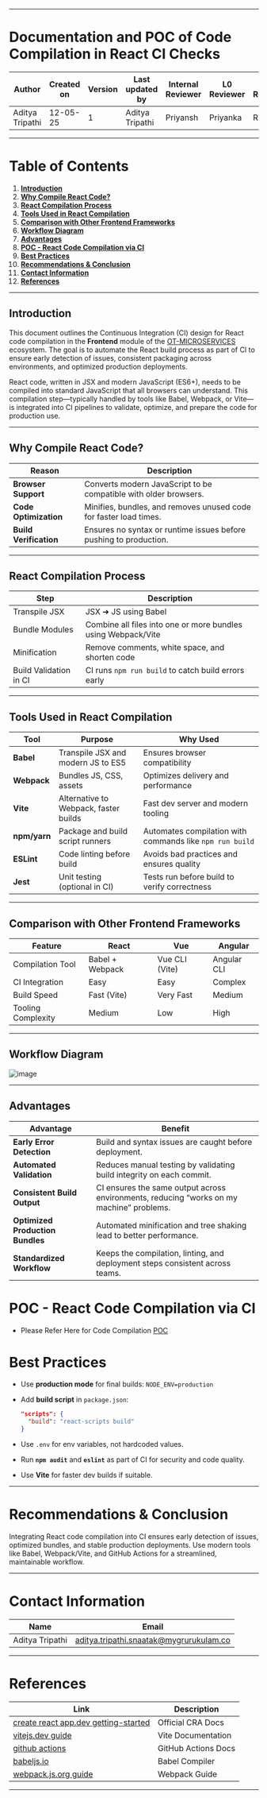 
---

# **Documentation and POC of Code Compilation in React CI Checks**

| **Author**  | **Created on** | **Version** | **Last updated by** | **Internal Reviewer** | **L0 Reviewer** | **L1 Reviewer** | **L2 Reviewer** |
| ----------- | -------------- | ----------- | ------------------- | ------------------ | --------------- | --------------- | --------------- |
| Aditya Tripathi | 12-05-25       |       1      | Aditya Tripathi        | Priyansh    | Priyanka           | Rishabh        | Piyush        |


---

# Table of Contents

1. [**Introduction**](#introduction)
2. [**Why Compile React Code?**](#why-compile-react-code)
3. [**React Compilation Process**](#react-compilation-process)
4. [**Tools Used in React Compilation**](#tools-used-in-react-compilation)
5. [**Comparison with Other Frontend Frameworks**](#comparison-with-other-frontend-frameworks)
6. [**Workflow Diagram**](#workflow-diagram)
7. [**Advantages**](#advantages)
8. [**POC - React Code Compilation via CI**](#poc---react-code-compilation-via-ci)
9. [**Best Practices**](#best-practices)
10. [**Recommendations & Conclusion**](#recommendations--conclusion)
11. [**Contact Information**](#contact-information)
12. [**References**](#references)

---

## Introduction

This document outlines the Continuous Integration (CI) design for React code compilation in the **Frontend** module of the [OT-MICROSERVICES](https://github.com/OT-MICROSERVICES/) ecosystem. The goal is to automate the React build process as part of CI to ensure early detection of issues, consistent packaging across environments, and optimized production deployments.

React code, written in JSX and modern JavaScript (ES6+), needs to be compiled into standard JavaScript that all browsers can understand. This compilation step—typically handled by tools like Babel, Webpack, or Vite—is integrated into CI pipelines to validate, optimize, and prepare the code for production use.



---

## Why Compile React Code?

| **Reason**             | **Description**                                                   |
| ---------------------- | ----------------------------------------------------------------- |
| **Browser Support**    | Converts modern JavaScript to be compatible with older browsers.  |
| **Code Optimization**  | Minifies, bundles, and removes unused code for faster load times. |
| **Build Verification** | Ensures no syntax or runtime issues before pushing to production. |

---

## React Compilation Process

| **Step**               | **Description**                                               |
| ---------------------- | ------------------------------------------------------------- |
| Transpile JSX          | JSX ➜ JS using Babel                                          |
| Bundle Modules         | Combine all files into one or more bundles using Webpack/Vite |
| Minification           | Remove comments, white space, and shorten code                |
| Build Validation in CI | CI runs `npm run build` to catch build errors early           |

---

## Tools Used in React Compilation

| **Tool**     | **Purpose**                           | **Why Used**                                             |
| ------------ | ------------------------------------- | -------------------------------------------------------- |
| **Babel**    | Transpile JSX and modern JS to ES5    | Ensures browser compatibility                            |
| **Webpack**  | Bundles JS, CSS, assets               | Optimizes delivery and performance                       |
| **Vite**     | Alternative to Webpack, faster builds | Fast dev server and modern tooling                       |
| **npm/yarn** | Package and build script runners      | Automates compilation with commands like `npm run build` |
| **ESLint**   | Code linting before build             | Avoids bad practices and ensures quality                 |
| **Jest**     | Unit testing (optional in CI)         | Tests run before build to verify correctness             |

---

## Comparison with Other Frontend Frameworks

| **Feature**        | **React**       | **Vue**        | **Angular** |
| ------------------ | --------------- | -------------- | ----------- |
| Compilation Tool   | Babel + Webpack | Vue CLI (Vite) | Angular CLI |
| CI Integration     | Easy            | Easy           | Complex     |
| Build Speed        | Fast (Vite)     | Very Fast      | Medium      |
| Tooling Complexity | Medium          | Low            | High        |

---

## Workflow Diagram

![image](https://github.com/user-attachments/assets/7583ad8a-87c2-4e36-8afa-e58a323f66fe)



---
## Advantages

| **Advantage**                     | **Benefit**                                                                              |
| --------------------------------- | ---------------------------------------------------------------------------------------- |
| **Early Error Detection**         | Build and syntax issues are caught before deployment.                                    |
| **Automated Validation**          | Reduces manual testing by validating build integrity on each commit.                     |
| **Consistent Build Output**       | CI ensures the same output across environments, reducing “works on my machine” problems. |
| **Optimized Production Bundles**  | Automated minification and tree shaking lead to better performance.                      |
| **Standardized Workflow**         | Keeps the compilation, linting, and deployment steps consistent across teams.            |

# POC - React Code Compilation via CI

- Please Refer Here for Code Compilation [POC](https://github.com/adityatripathi5/Snaatak/blob/main/sprint2/Application%20CI%20Design/React%20CI%20Checks%20/Code%20compilation/POC.md)


# Best Practices

* Use **production mode** for final builds: `NODE_ENV=production`
* Add **build script** in `package.json`:

  ```json
  "scripts": {
    "build": "react-scripts build"
  }
  ```
* Use `.env` for env variables, not hardcoded values.
* Run **`npm audit`** and **`eslint`** as part of CI for security and code quality.
* Use **Vite** for faster dev builds if suitable.

---

# Recommendations & Conclusion

Integrating React code compilation into CI ensures early detection of issues, optimized bundles, and stable production deployments. Use modern tools like Babel, Webpack/Vite, and GitHub Actions for a streamlined, maintainable workflow.

---

# Contact Information

| **Name**    | **Email**                                                                         |
| ----------- | --------------------------------------------------------------------------------- |
| Aditya Tripathi | [aditya.tripathi.snaatak@mygrurukulam.co](aditya.tripathi.snaatak@mygrurukulam.co) |

---

# References

| **Link**                                                                                                 | **Description**     |
| -------------------------------------------------------------------------------------------------------- | ------------------- |
| [create react app.dev getting-started](https://create-react-app.dev/docs/getting-started/) | Official CRA Docs   |
| [vitejs.dev guide](https://vitejs.dev/guide/)                                                   | Vite Documentation  |
| [github actions](https://docs.github.com/en/actions)                                 | GitHub Actions Docs |
| [babeljs.io](https://babeljs.io/)                                                               | Babel Compiler      |
| [webpack.js.org guide](https://webpack.js.org/)                                                       | Webpack Guide       |

---


